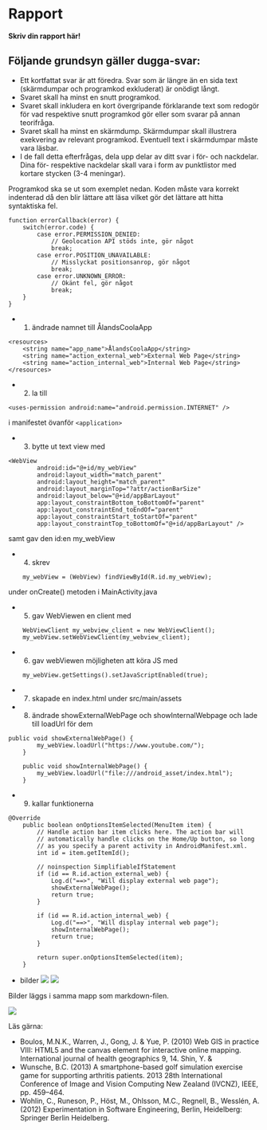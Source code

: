 
# Rapport

**Skriv din rapport här!**


## Följande grundsyn gäller dugga-svar:

- Ett kortfattat svar är att föredra. Svar som är längre än en sida text (skärmdumpar och programkod exkluderat) är onödigt långt.
- Svaret skall ha minst en snutt programkod.
- Svaret skall inkludera en kort övergripande förklarande text som redogör för vad respektive snutt programkod gör eller som svarar på annan teorifråga.
- Svaret skall ha minst en skärmdump. Skärmdumpar skall illustrera exekvering av relevant programkod. Eventuell text i skärmdumpar måste vara läsbar.
- I de fall detta efterfrågas, dela upp delar av ditt svar i för- och nackdelar. Dina för- respektive nackdelar skall vara i form av punktlistor med kortare stycken (3-4 meningar).

Programkod ska se ut som exemplet nedan. Koden måste vara korrekt indenterad då den blir lättare att läsa vilket gör det lättare att hitta syntaktiska fel.

```
function errorCallback(error) {
    switch(error.code) {
        case error.PERMISSION_DENIED:
            // Geolocation API stöds inte, gör något
            break;
        case error.POSITION_UNAVAILABLE:
            // Misslyckat positionsanrop, gör något
            break;
        case error.UNKNOWN_ERROR:
            // Okänt fel, gör något
            break;
    }
}
```
- 1. ändrade namnet till ÅlandsCoolaApp 
``` 
<resources>
    <string name="app_name">ÅlandsCoolaApp</string>
    <string name="action_external_web">External Web Page</string>
    <string name="action_internal_web">Internal Web Page</string>
</resources>

```

- 2.  la till 
```
<uses-permission android:name="android.permission.INTERNET" />
```
i manifestet övanför ```<application>```

- 3. bytte ut text view med 
```
<WebView
        android:id="@+id/my_webView"
        android:layout_width="match_parent"
        android:layout_height="match_parent"
        android:layout_marginTop="?attr/actionBarSize"
        android:layout_below="@+id/appBarLayout"
        app:layout_constraintBottom_toBottomOf="parent"
        app:layout_constraintEnd_toEndOf="parent"
        app:layout_constraintStart_toStartOf="parent"
        app:layout_constraintTop_toBottomOf="@+id/appBarLayout" />
```
samt gav den id:en my_webView

- 4. skrev 
```
    my_webView = (WebView) findViewById(R.id.my_webView);
```
under onCreate() metoden i MainActivity.java

- 5. gav WebViewen en client med
```
    WebViewClient my_webview_client = new WebViewClient();
    my_webView.setWebViewClient(my_webview_client);
```

- 6. gav webViewen möjligheten att köra JS med 
```
    my_webView.getSettings().setJavaScriptEnabled(true);
```

- 7. skapade en index.html under src/main/assets

- 8. ändrade showExternalWebPage och showInternalWebpage och lade till loadUrl för dem
```
public void showExternalWebPage() {
        my_webView.loadUrl("https://www.youtube.com/");
    }

    public void showInternalWebPage() {
        my_webView.loadUrl("file:///android_asset/index.html");
    }
```

- 9. kallar funktionerna
```
@Override
    public boolean onOptionsItemSelected(MenuItem item) {
        // Handle action bar item clicks here. The action bar will
        // automatically handle clicks on the Home/Up button, so long
        // as you specify a parent activity in AndroidManifest.xml.
        int id = item.getItemId();

        // noinspection SimplifiableIfStatement
        if (id == R.id.action_external_web) {
            Log.d("==>", "Will display external web page");
            showExternalWebPage();
            return true;
        }

        if (id == R.id.action_internal_web) {
            Log.d("==>", "Will display internal web page");
            showInternalWebPage();
            return true;
        }

        return super.onOptionsItemSelected(item);
    }
```

- bilder 
![](screenshot_internal.png)
![](screenshot_external.png)






Bilder läggs i samma mapp som markdown-filen.

![](android.png)

Läs gärna:

- Boulos, M.N.K., Warren, J., Gong, J. & Yue, P. (2010) Web GIS in practice VIII: HTML5 and the canvas element for interactive online mapping. International journal of health geographics 9, 14. Shin, Y. &
- Wunsche, B.C. (2013) A smartphone-based golf simulation exercise game for supporting arthritis patients. 2013 28th International Conference of Image and Vision Computing New Zealand (IVCNZ), IEEE, pp. 459–464.
- Wohlin, C., Runeson, P., Höst, M., Ohlsson, M.C., Regnell, B., Wesslén, A. (2012) Experimentation in Software Engineering, Berlin, Heidelberg: Springer Berlin Heidelberg.
